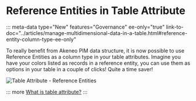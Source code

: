 # Reference Entities in Table Attribute
::: meta-data type="New" features="Governance" ee-only="true" link-to-doc="../articles/manage-multidimensional-data-in-a-table.html#reference-entity-column-type-ee-only"

To really benefit from Akeneo PIM data structure, it is now possible to use Reference Entities as a column type in your table attributes. Imagine you have your colors listed as records in a reference entity, you can use them as options in your table in a couple of clicks! Quite a time saver!

![Table Attribute - Reference Entities](../img/TA_refentities.png)  


::: more
[What is table attribute?](../articles/manage-multidimensional-data-in-a-table.html)
:::

